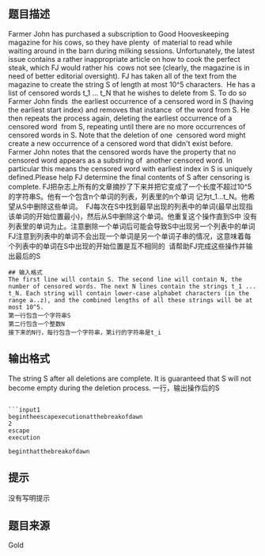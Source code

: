 


## 题目描述
Farmer John has purchased a subscription to Good Hooveskeeping magazine for his cows, so they have plenty 
of material to read while waiting around in the barn during milking sessions. Unfortunately, the latest 
issue contains a rather inappropriate article on how to cook the perfect steak, which FJ would rather his 
cows not see (clearly, the magazine is in need of better editorial oversight).
FJ has taken all of the text from the magazine to create the string S of length at most 10^5 characters. 
He has a list of censored words t_1 ... t_N that he wishes to delete from S. To do so Farmer John finds 
the earliest occurrence of a censored word in S (having the earliest start index) and removes that instance 
of the word from S. He then repeats the process again, deleting the earliest occurrence of a censored word 
from S, repeating until there are no more occurrences of censored words in S. Note that the deletion of one 
censored word might create a new occurrence of a censored word that didn't exist before.
Farmer John notes that the censored words have the property that no censored word appears as a substring of 
another censored word. In particular this means the censored word with earliest index in S is uniquely 
defined.Please help FJ determine the final contents of S after censoring is complete.
FJ把杂志上所有的文章摘抄了下来并把它变成了一个长度不超过10^5的字符串S。他有一个包含n个单词的列表，列表里的n个单词
记为t_1...t_N。他希望从S中删除这些单词。 
FJ每次在S中找到最早出现的列表中的单词(最早出现指该单词的开始位置最小)，然后从S中删除这个单词。他重复这个操作直到S中
没有列表里的单词为止。注意删除一个单词后可能会导致S中出现另一个列表中的单词 
FJ注意到列表中的单词不会出现一个单词是另一个单词子串的情况，这意味着每个列表中的单词在S中出现的开始位置是互不相同的 
请帮助FJ完成这些操作并输出最后的S

```
## 输入格式
The first line will contain S. The second line will contain N, the number of censored words. The next N lines contain the strings t_1 ... t_N. Each string will contain lower-case alphabet characters (in the range a..z), and the combined lengths of all these strings will be at most 10^5.
第一行包含一个字符串S 
第二行包含一个整数N 
接下来的N行，每行包含一个字符串，第i行的字符串是t_i
```

## 输出格式
The string S after all deletions are complete. It is guaranteed that S will not become empty during the deletion process.
一行，输出操作后的S

```

```input1
begintheescapexecutionatthebreakofdawn
2
escape
execution
```

```output1
beginthatthebreakofdawn

```
## 提示
没有写明提示
## 题目来源
Gold
								
							
						
					
				
				
				
			
		
	
